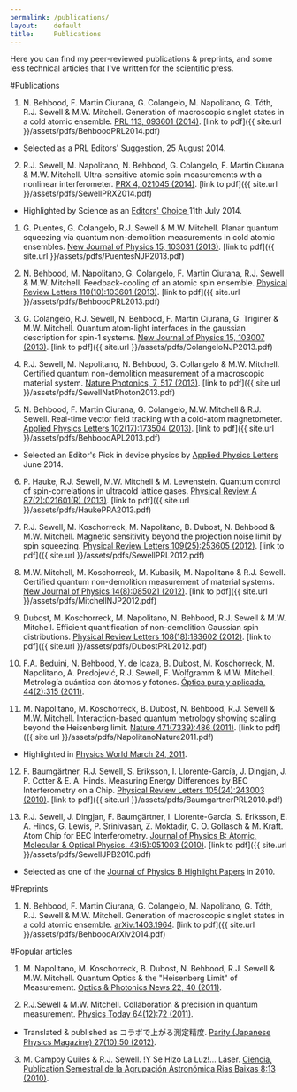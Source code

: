 ```yaml
---
permalink: /publications/
layout:    default
title:     Publications
---
```


Here you can find my peer-reviewed publications & preprints, and some less technical articles that I've written for the scientific press.

#Publications

1. N. Behbood, F. Martin Ciurana, G. Colangelo, M. Napolitano, G. Tóth, R.J. Sewell & M.W. Mitchell. Generation of macroscopic singlet states in a cold atomic ensemble. [PRL 113, 093601 (2014)](http://journals.aps.org/prl/abstract/10.1103/PhysRevLett.113.093601).
[link to pdf]({{ site.url }}/assets/pdfs/BehboodPRL2014.pdf)
- Selected as a PRL Editors' Suggestion, 25 August 2014.

2. R.J. Sewell, M. Napolitano, N. Behbood, G. Colangelo, F. Martin Ciurana & M.W. Mitchell. Ultra-sensitive atomic spin measurements with a nonlinear interferometer. [PRX 4, 021045 (2014)](http://journals.aps.org/prx/abstract/10.1103/PhysRevX.4.021045).
[link to pdf]({{ site.url }}/assets/pdfs/SewellPRX2014.pdf)
- Highlighted by Science as an [Editors' Choice ](http://www.sciencemag.org/content/345/6193/twil.full#compilation-1-6-article-title-1) 11th July 2014.

1. G. Puentes, G. Colangelo, R.J. Sewell & M.W. Mitchell. Planar quantum squeezing via quantum non-demolition measurements in cold atomic ensembles. [New Journal of Physics 15, 103031 (2013)](http://iopscience.iop.org/1367-2630/15/10/103031).
[link to pdf]({{ site.url }}/assets/pdfs/PuentesNJP2013.pdf)

2. N. Behbood, M. Napolitano, G. Colangelo, F. Martin Ciurana, R.J. Sewell & M.W. Mitchell. Feedback-cooling of an atomic spin ensemble. [Physical Review Letters 110(10):103601 (2013)](http://prl.aps.org/abstract/PRL/v111/i10/e103601).
[link to pdf]({{ site.url }}/assets/pdfs/BehboodPRL2013.pdf)
 
3. G. Colangelo, R.J. Sewell, N. Behbood, F. Martin Ciurana, G. Triginer & M.W. Mitchell. Quantum atom-light interfaces in the gaussian description for spin-1 systems. [New Journal of Physics 15, 103007 (2013)](http://iopscience.iop.org/1367-2630/15/10/103007).
[link to pdf]({{ site.url }}/assets/pdfs/ColangeloNJP2013.pdf)

4. R.J. Sewell, M. Napolitano, N. Behbood, G. Collangelo & M.W. Mitchell. Certified quantum non-demolition measurement of a macroscopic material system. [Nature Photonics, 7, 517 (2013)](http://www.nature.com/nphoton/journal/v7/n7/full/nphoton.2013.100.html).
[link to pdf]({{ site.url }}/assets/pdfs/SewellNatPhoton2013.pdf)

5. N. Behbood, F. Martin Ciurana, G. Colangelo, M.W. Mitchell & R.J. Sewell. Real-time vector field tracking with a cold-atom magnetometer. [Applied Physics Letters 102(17):173504 (2013)](http://link.aip.org/link/?APL/102/173504/1).
[link to pdf]({{ site.url }}/assets/pdfs/BehboodAPL2013.pdf)
- Selected an Editor's Pick in device physics by [Applied Physics Letters](http://aip-info.org/1XPS-2GCST-43C9PBYU2A/cr.aspx}) June 2014.

6. P. Hauke, R.J. Sewell, M.W. Mitchell & M. Lewenstein. Quantum control of spin-correlations in ultracold lattice gases. [Physical Review A 87(2):021601(R) (2013)](http://pra.aps.org/abstract/PRA/v87/i2/e021601).
[link to pdf]({{ site.url }}/assets/pdfs/HaukePRA2013.pdf)

7. R.J. Sewell, M. Koschorreck, M. Napolitano, B. Dubost, N. Behbood & M.W. Mitchell. Magnetic sensitivity beyond the projection noise limit by spin squeezing. [Physical Review Letters  109(25):253605 (2012)](http://prl.aps.org/abstract/PRL/v109/i25/e253605).
[link to pdf]({{ site.url }}/assets/pdfs/SewellPRL2012.pdf)

8. M.W. Mitchell, M. Koschorreck, M. Kubasik, M. Napolitano & R.J. Sewell. Certified quantum non-demolition measurement of material systems. [New Journal of Physics 14(8):085021 (2012)](http://iopscience.iop.org/1367-2630/14/8/085021/).
[link to pdf]({{ site.url }}/assets/pdfs/MitchellNJP2012.pdf)

9. Dubost, M. Koschorreck, M. Napolitano, N. Behbood, R.J. Sewell & M.W. Mitchell. Efficient quantification of non-demolition Gaussian spin distributions. [Physical Review Letters 108(18):183602 (2012)](http://prl.aps.org/abstract/PRL/v108/i18/e183602).
[link to pdf]({{ site.url }}/assets/pdfs/DubostPRL2012.pdf)

10. F.A. Beduini, N. Behbood, Y. de Icaza, B. Dubost, M. Koschorreck, M. Napolitano, A. Predojević,  R.J. Sewell, F. Wolfgramm & M.W. Mitchell. Metrología cuántica con átomos y fotones. [Óptica pura y aplicada, 44(2):315 (2011)](http://europa.sim.ucm.es/compludoc/AA?articuloId=796427).

11. M. Napolitano, M. Koschorreck, B. Dubost, N. Behbood, R.J. Sewell & M.W. Mitchell. Interaction-based quantum metrology showing scaling beyond the Heisenberg limit. [Nature 471(7339):486 (2011)](http://www.nature.com/nature/journal/v471/n7339/full/nature09778.html).
[link to pdf]({{ site.url }}/assets/pdfs/NapolitanoNature2011.pdf)
- Highlighted in [Physics World March 24, 2011](http://physicsworld.com/cws/article/news/2011/mar/24/quantum-probe-beats-heisenberg-limit).

12. F. Baumgärtner, R.J. Sewell, S. Eriksson, I. Llorente-García, J. Dingjan, J. P. Cotter & E. A. Hinds. Measuring Energy Differences by BEC Interferometry on a Chip. [Physical Review Letters 105(24):243003 (2010)](http://prl.aps.org/abstract/PRL/v105/i24/e243003).
[link to pdf]({{ site.url }}/assets/pdfs/BaumgartnerPRL2010.pdf)

13. R.J. Sewell, J. Dingjan, F. Baumgärtner, I. Llorente-García, S. Eriksson, E. A. Hinds, G. Lewis, P. Srinivasan, Z. Moktadir, C. O. Gollasch & M. Kraft. Atom Chip for BEC Interferometry. [Journal of Physics B: Atomic, Molecular & Optical Physics. 43(5):051003 (2010)](http://iopscience.iop.org/0953-4075/43/5/051003/).
[link to pdf]({{ site.url }}/assets/pdfs/SewellJPB2010.pdf)
- Selected as one of the [Journal of Physics B Highlight Papers](http://iopscience.iop.org/0953-4075/page/Highlights%20of%202010) in 2010.

#Preprints

1. N. Behbood, F. Martin Ciurana, G. Colangelo, M. Napolitano, G. Tóth, R.J. Sewell & M.W. Mitchell. Generation of macroscopic singlet states in a cold atomic ensemble. [arXiv:1403.1964](http://arxiv.org/abs/1403.1964).
[link to pdf]({{ site.url }}/assets/pdfs/BehboodArXiv2014.pdf)

#Popular articles

1. M. Napolitano, M. Koschorreck, B. Dubost, N. Behbood, R.J. Sewell & M.W. Mitchell. Quantum Optics & the "Heisenberg Limit" of Measurement. [Optics & Photonics News 22, 40 (2011)](http://www.opticsinfobase.org/opn/abstract.cfm?uri=opn-22-12-40).

2.  R.J.Sewell & M.W. Mitchell. Collaboration & precision in quantum measurement. [Physics Today 64(12):72 (2011)](http://www.physicstoday.org/resource/1/phtoad/v64/i12/p72_s1).
- Translated & published as コラボで上がる測定精度. [Parity (Japanese Physics Magazine) 27(10):50 (2012)](http://pub.maruzen.co.jp/book_magazine/magazine/parity-back/parity2012/2012_10/1210_cont.html).

3. M. Campoy Quiles & R.J. Sewell. !Y Se Hizo La Luz!... Láser. [Ciencia, Publicatión Semestral de la Agrupación Astronómica Rias Baixas 8:13 (2010)](http://www.scribd.com/doc/49824488/Revista-Rias-Baixas-Num8).
